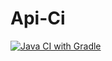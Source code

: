 # Api-Ci
[![Java CI with Gradle](https://github.com/Jazwel/Api-Ci/actions/workflows/gradle.yml/badge.svg)](https://github.com/Jazwel/Api-Ci/actions/workflows/gradle.yml)
